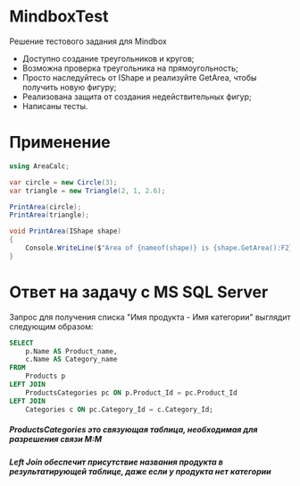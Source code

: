 # MindboxTest
Решение тестового задания для Mindbox
* Доступно создание треугольников и кругов;
* Возможна проверка треугольника на прямоугольность;
* Просто наследуйтесь от IShape и реализуйте GetArea, чтобы получить новую фигуру;
* Реализована защита от создания недействительных фигур;
* Написаны тесты.

# Применение

```csharp
using AreaCalc;

var circle = new Circle(3);
var triangle = new Triangle(2, 1, 2.6);

PrintArea(circle);
PrintArea(triangle);

void PrintArea(IShape shape)
{
    Console.WriteLine($"Area of {nameof(shape)} is {shape.GetArea():F2}");
}
```

# Ответ на задачу с MS SQL Server

Запрос для получения списка "Имя продукта - Имя категории" выглядит следующим образом:

```sql
SELECT 
    p.Name AS Product_name,
    c.Name AS Category_name
FROM 
    Products p
LEFT JOIN 
    ProductsCategories pc ON p.Product_Id = pc.Product_Id
LEFT JOIN 
    Categories c ON pc.Category_Id = c.Category_Id;
```

##### ProductsCategories это связующая таблица, необходимая для разрешения связи М:М
##### Left Join обеспечит присутствие названия продукта в результатирующей таблице, даже если у продукта нет категории
